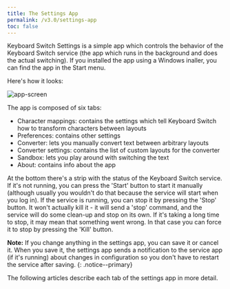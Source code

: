 ```yaml
---
title: The Settings App
permalink: /v3.0/settings-app
toc: false
---
```


Keyboard Switch Settings is a simple app which controls the behavior of the Keyboard Switch service (the app which runs
in the background and does the actual switching). If you installed the app using a Windows inaller, you can find the
app in the Start menu.

Here's how it looks:

![app-screen](/assets/images/screen-char-mappings.png)

The app is composed of six tabs:

- Character mappings: contains the settings which tell Keyboard Switch how to transform characters between layouts
- Preferences: contains other settings
- Converter: lets you manually convert text between arbitrary layouts
- Converter settings: contains the list of custom layouts for the converter
- Sandbox: lets you play around with switching the text
- About: contains info about the app

At the bottom there's a strip with the status of the Keyboard Switch service. If it's not running, you can press the
'Start' button to start it manually (although usually you wouldn't do that because the service will start when you log
in). If the service is running, you can stop it by pressing the 'Stop' button. It won't actually kill it - it will send
a 'stop' command, and the service will do some clean-up and stop on its own. If it's taking a long time to stop, it may
mean that something went wrong. In that case you can force it to stop by pressing the 'Kill' button.

**Note:** If you change anything in the settings app, you can save it or cancel it. When you save it, the settings app
sends a notification to the service app (if it's running) about changes in configuration so you don't have to restart
the service after saving.
{: .notice--primary}

The following articles describe each tab of the settings app in more detail.
